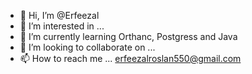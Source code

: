 - 👋 Hi, I’m @Erfeezal
- 👀 I’m interested in ...
- 🌱 I’m currently learning Orthanc, Postgress and Java
- 💞️ I’m looking to collaborate on ...
- 📫 How to reach me ... erfeezalroslan550@gmail.com

<!---
Erfeezal/Erfeezal is a ✨ special ✨ repository because its `README.md` (this file) appears on your GitHub profile.
You can click the Preview link to take a look at your changes.
--->

